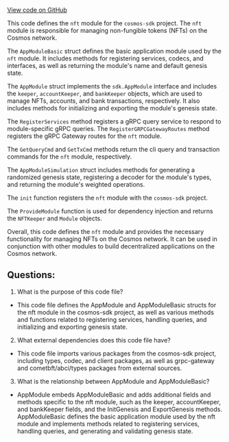 [View code on GitHub](https://github.com/cosmos/cosmos-sdk.git/x/nft/module/module.go)

This code defines the `nft` module for the `cosmos-sdk` project. The `nft` module is responsible for managing non-fungible tokens (NFTs) on the Cosmos network. 

The `AppModuleBasic` struct defines the basic application module used by the `nft` module. It includes methods for registering services, codecs, and interfaces, as well as returning the module's name and default genesis state. 

The `AppModule` struct implements the `sdk.AppModule` interface and includes the `keeper`, `accountKeeper`, and `bankKeeper` objects, which are used to manage NFTs, accounts, and bank transactions, respectively. It also includes methods for initializing and exporting the module's genesis state. 

The `RegisterServices` method registers a gRPC query service to respond to module-specific gRPC queries. The `RegisterGRPCGatewayRoutes` method registers the gRPC Gateway routes for the `nft` module. 

The `GetQueryCmd` and `GetTxCmd` methods return the cli query and transaction commands for the `nft` module, respectively. 

The `AppModuleSimulation` struct includes methods for generating a randomized genesis state, registering a decoder for the module's types, and returning the module's weighted operations. 

The `init` function registers the `nft` module with the `cosmos-sdk` project. 

The `ProvideModule` function is used for dependency injection and returns the `NFTKeeper` and `Module` objects. 

Overall, this code defines the `nft` module and provides the necessary functionality for managing NFTs on the Cosmos network. It can be used in conjunction with other modules to build decentralized applications on the Cosmos network.
## Questions: 
 1. What is the purpose of this code file?
- This code file defines the AppModule and AppModuleBasic structs for the nft module in the cosmos-sdk project, as well as various methods and functions related to registering services, handling queries, and initializing and exporting genesis state.

2. What external dependencies does this code file have?
- This code file imports various packages from the cosmos-sdk project, including types, codec, and client packages, as well as grpc-gateway and cometbft/abci/types packages from external sources.

3. What is the relationship between AppModule and AppModuleBasic?
- AppModule embeds AppModuleBasic and adds additional fields and methods specific to the nft module, such as the keeper, accountKeeper, and bankKeeper fields, and the InitGenesis and ExportGenesis methods. AppModuleBasic defines the basic application module used by the nft module and implements methods related to registering services, handling queries, and generating and validating genesis state.